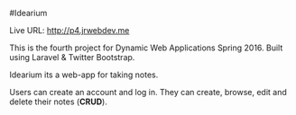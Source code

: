 #Idearium

Live URL: http://p4.jrwebdev.me

This is the fourth project for Dynamic Web Applications Spring 2016. Built using Laravel & Twitter Bootstrap.

Idearium its a web-app for taking notes.

Users can create an account and log in. They can create, browse, edit and delete
their notes (**CRUD**).
